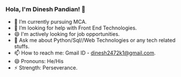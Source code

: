 ### Hola, I'm Dinesh Pandian! 👋
- 🌱 I’m currently pursuing MCA.
- 🤔 I’m looking for help with Front End Technologies.
- 😄 I'm actively looking for job opportunities.
- 💬 Ask me about Python/Sql//Web Technologies or any tech related stuffs.
- 📫 How to reach me: Gmail ID - dinesh2472k1@gmail.com.
- 😄 Pronouns: He/His
- ⚡ Strength: Perseverance.
